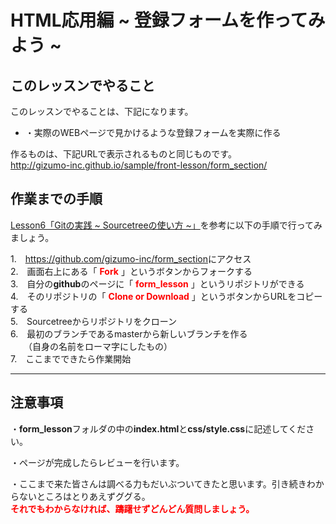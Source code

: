 # HTML応用編 ~ 登録フォームを作ってみよう ~

## このレッスンでやること

このレッスンでやることは、下記になります。

- ・実際のWEBページで見かけるような登録フォームを実際に作る

作るものは、下記URLで表示されるものと同じものです。  
<a href="http://gizumo-inc.github.io/sample/front-lesson/form_lesson/" target="_blank">http://gizumo-inc.github.io/sample/front-lesson/form_section/</a>



## 作業までの手順

<a href="http://giztech.gizumo-inc.work/categories/4/157" target="_blank">Lesson6「Gitの実践 ~ Sourcetreeの使い方 ~」</a>を参考に以下の手順で行ってみましょう。

1.　<a href="https://github.com/gizumo-inc/form_section" target="_blank">https://github.com/gizumo-inc/form_section</a>にアクセス  
2.　画面右上にある「 <span style="color: red; font-weight: bold;">Fork</span> 」というボタンからフォークする  
3.　自分の**github**のページに「 <span style="color: red; font-weight: bold;">form_lesson</span> 」というリポジトリができる  
4.　そのリポジトリの「 <span style="color: red; font-weight: bold;">Clone or Download</span> 」というボタンからURLをコピーする  
5.　Sourcetreeからリポジトリをクローン  
6.　最初のブランチであるmasterから新しいブランチを作る  
　　（自身の名前をローマ字にしたもの）  
7.　ここまでできたら作業開始

---

## 注意事項

・**form_lesson**フォルダの中の**index.html**と**css/style.css**に記述してください。  

・ページが完成したらレビューを行います。

・ここまで来た皆さんは調べる力もだいぶついてきたと思います。引き続きわからないところはとりあえずググる。  
<span style="color: red; font-weight: bold;">それでもわからなければ、躊躇せずどんどん質問しましょう。</span>